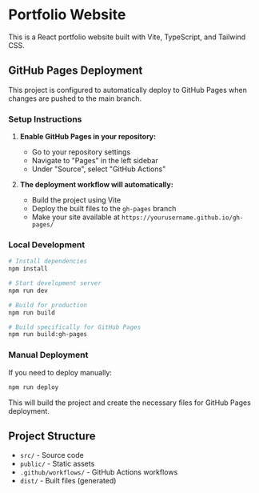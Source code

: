 # Portfolio Website

This is a React portfolio website built with Vite, TypeScript, and Tailwind CSS.

## GitHub Pages Deployment

This project is configured to automatically deploy to GitHub Pages when changes are pushed to the main branch.

### Setup Instructions

1. **Enable GitHub Pages in your repository:**
   - Go to your repository settings
   - Navigate to "Pages" in the left sidebar
   - Under "Source", select "GitHub Actions"

2. **The deployment workflow will automatically:**
   - Build the project using Vite
   - Deploy the built files to the `gh-pages` branch
   - Make your site available at `https://yourusername.github.io/gh-pages/`

### Local Development

```bash
# Install dependencies
npm install

# Start development server
npm run dev

# Build for production
npm run build

# Build specifically for GitHub Pages
npm run build:gh-pages
```

### Manual Deployment

If you need to deploy manually:

```bash
npm run deploy
```

This will build the project and create the necessary files for GitHub Pages deployment.

## Project Structure

- `src/` - Source code
- `public/` - Static assets
- `.github/workflows/` - GitHub Actions workflows
- `dist/` - Built files (generated)